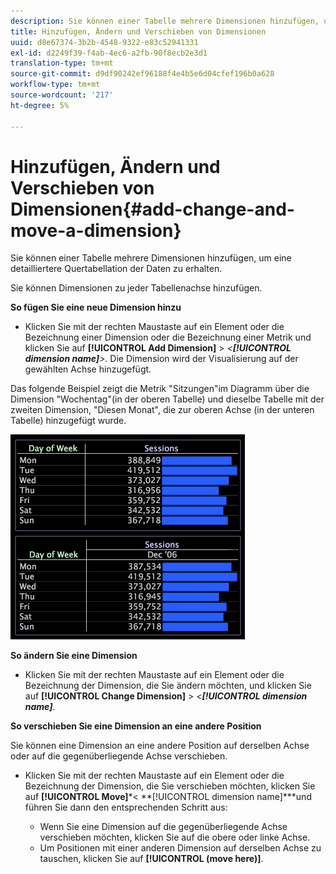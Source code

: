 ```yaml
---
description: Sie können einer Tabelle mehrere Dimensionen hinzufügen, um eine detailliertere Quertabellation der Daten zu erhalten.
title: Hinzufügen, Ändern und Verschieben von Dimensionen
uuid: d8e67374-3b2b-4548-9322-e83c52941331
exl-id: d2249f39-f4ab-4ec6-a2fb-90f8ecb2e3d1
translation-type: tm+mt
source-git-commit: d9df90242ef96188f4e4b5e6d04cfef196b0a628
workflow-type: tm+mt
source-wordcount: '217'
ht-degree: 5%

---
```


# Hinzufügen, Ändern und Verschieben von Dimensionen{#add-change-and-move-a-dimension}

Sie können einer Tabelle mehrere Dimensionen hinzufügen, um eine detailliertere Quertabellation der Daten zu erhalten.

Sie können Dimensionen zu jeder Tabellenachse hinzufügen.

**So fügen Sie eine neue Dimension hinzu**

* Klicken Sie mit der rechten Maustaste auf ein Element oder die Bezeichnung einer Dimension oder die Bezeichnung einer Metrik und klicken Sie auf **[!UICONTROL Add Dimension]** > *&lt;**[!UICONTROL dimension name]**>.* Die Dimension wird der Visualisierung auf der gewählten Achse hinzugefügt.

Das folgende Beispiel zeigt die Metrik &quot;Sitzungen&quot;im Diagramm über die Dimension &quot;Wochentag&quot;(in der oberen Tabelle) und dieselbe Tabelle mit der zweiten Dimension, &quot;Diesen Monat&quot;, die zur oberen Achse (in der unteren Tabelle) hinzugefügt wurde.

![](assets/vis_Table_CrossTab.png)

**So ändern Sie eine Dimension**

* Klicken Sie mit der rechten Maustaste auf ein Element oder die Bezeichnung der Dimension, die Sie ändern möchten, und klicken Sie auf **[!UICONTROL Change Dimension]** > *&lt;**[!UICONTROL dimension name]***.

**So verschieben Sie eine Dimension an eine andere Position**

Sie können eine Dimension an eine andere Position auf derselben Achse oder auf die gegenüberliegende Achse verschieben.

* Klicken Sie mit der rechten Maustaste auf ein Element oder die Bezeichnung der Dimension, die Sie verschieben möchten, klicken Sie auf **[!UICONTROL Move]***&lt; **[!UICONTROL dimension name]***und führen Sie dann den entsprechenden Schritt aus:

   * Wenn Sie eine Dimension auf die gegenüberliegende Achse verschieben möchten, klicken Sie auf die obere oder linke Achse.
   * Um Positionen mit einer anderen Dimension auf derselben Achse zu tauschen, klicken Sie auf **[!UICONTROL (move here)]**.
